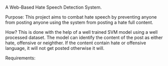 A Web-Based Hate Speech Detection System.

Purpose:
This project aims to combat hate speech by preventing anyone from posting anyone using the system from posting a hate full content.

How?
This is done with the help of a well trained SVM model using a well processed dataset. The model can identify the content of the post as either hate, offensive or neighther. If the content contain hate or offensive language, it will not get posted otherwise it will.

Requirements:  
